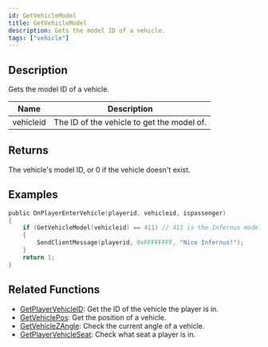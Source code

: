 ```yaml
---
id: GetVehicleModel
title: GetVehicleModel
description: Gets the model ID of a vehicle.
tags: ["vehicle"]
---
```


## Description

Gets the model ID of a vehicle.

| Name      | Description                                |
| --------- | ------------------------------------------ |
| vehicleid | The ID of the vehicle to get the model of. |

## Returns

The vehicle's model ID, or 0 if the vehicle doesn't exist.

## Examples

```c
public OnPlayerEnterVehicle(playerid, vehicleid, ispassenger)
{
    if (GetVehicleModel(vehicleid) == 411) // 411 is the Infernus model
    {
        SendClientMessage(playerid, 0xFFFFFFFF, "Nice Infernus!");
    }
    return 1;
}
```

## Related Functions

- [GetPlayerVehicleID](GetPlayerVehicleID): Get the ID of the vehicle the player is in.
- [GetVehiclePos](GetVehiclePos): Get the position of a vehicle.
- [GetVehicleZAngle](GetVehicleZAngle): Check the current angle of a vehicle.
- [GetPlayerVehicleSeat](GetPlayerVehicleSeat): Check what seat a player is in.
